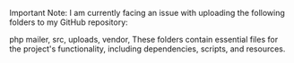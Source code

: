 Important Note:
I am currently facing an issue with uploading the following folders to my GitHub repository:

php mailer,
src,
uploads,
vendor,
These folders contain essential files for the project's functionality, including dependencies, scripts, and resources.
